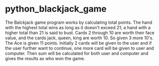 # python_blackjack_game
The Balckjack game program works by calculating total points.
The hand with the highest total wins as long as it doesn't exceed 21; a hand with a higher total than 21 is said to bust.
Cards 2 through 10 are worth their face value, and the cards jack, queen, king are worth 10. So given 3 more 10's. The Ace is given 11 points.
Initially 2 cards will be given to the user and if the user further want to continue, one more card will be given to user and computer.
Then sum will be calculated for both user and computer and gives the results as who won the game.
